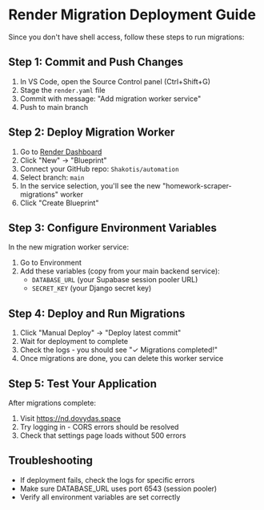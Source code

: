 # Render Migration Deployment Guide

Since you don't have shell access, follow these steps to run migrations:

## Step 1: Commit and Push Changes
1. In VS Code, open the Source Control panel (Ctrl+Shift+G)
2. Stage the `render.yaml` file
3. Commit with message: "Add migration worker service"
4. Push to main branch

## Step 2: Deploy Migration Worker
1. Go to [Render Dashboard](https://dashboard.render.com)
2. Click "New" → "Blueprint"
3. Connect your GitHub repo: `Shakotis/automation`
4. Select branch: `main`
5. In the service selection, you'll see the new "homework-scraper-migrations" worker
6. Click "Create Blueprint"

## Step 3: Configure Environment Variables
In the new migration worker service:
1. Go to Environment
2. Add these variables (copy from your main backend service):
   - `DATABASE_URL` (your Supabase session pooler URL)
   - `SECRET_KEY` (your Django secret key)

## Step 4: Deploy and Run Migrations
1. Click "Manual Deploy" → "Deploy latest commit"
2. Wait for deployment to complete
3. Check the logs - you should see "✓ Migrations completed!"
4. Once migrations are done, you can delete this worker service

## Step 5: Test Your Application
After migrations complete:
1. Visit https://nd.dovydas.space
2. Try logging in - CORS errors should be resolved
3. Check that settings page loads without 500 errors

## Troubleshooting
- If deployment fails, check the logs for specific errors
- Make sure DATABASE_URL uses port 6543 (session pooler)
- Verify all environment variables are set correctly